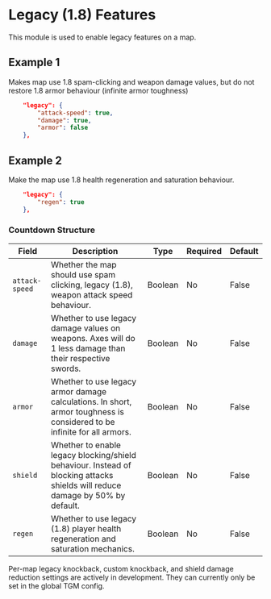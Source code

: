 # Legacy (1.8) Features

This module is used to enable legacy features on a map. 

## Example 1

Makes map use 1.8 spam-clicking and weapon damage values, but do not restore 1.8 armor behaviour (infinite armor toughness)

```json
	"legacy": {
		"attack-speed": true,
		"damage": true,
		"armor": false
	},
```

## Example 2

Make the map use 1.8 health regeneration and saturation behaviour.

```json
	"legacy": {
		"regen": true
	},
```

### Countdown Structure
| Field          | Description                                                                                                                   | Type    | Required | Default |
|----------------|-------------------------------------------------------------------------------------------------------------------------------|---------|----------|---------|
| `attack-speed` | Whether the map should use spam clicking, legacy (1.8), weapon attack speed behaviour.                                        | Boolean | No       | False   |
| `damage`       | Whether to use legacy damage values on weapons. Axes will do 1 less damage than their respective swords.                      | Boolean | No       | False   |
| `armor`        | Whether to use legacy armor damage calculations. In short, armor toughness is considered to be infinite for all armors.       | Boolean | No       | False   |
| `shield`       | Whether to enable legacy blocking/shield behaviour. Instead of blocking attacks shields will reduce damage by 50% by default. | Boolean | No       | False   |
| `regen`        | Whether to use legacy (1.8) player health regeneration and saturation mechanics.                                              | Boolean | No       | False   |

Per-map legacy knockback, custom knockback, and shield damage reduction settings are actively in development. They can currently only be set in the global TGM config.